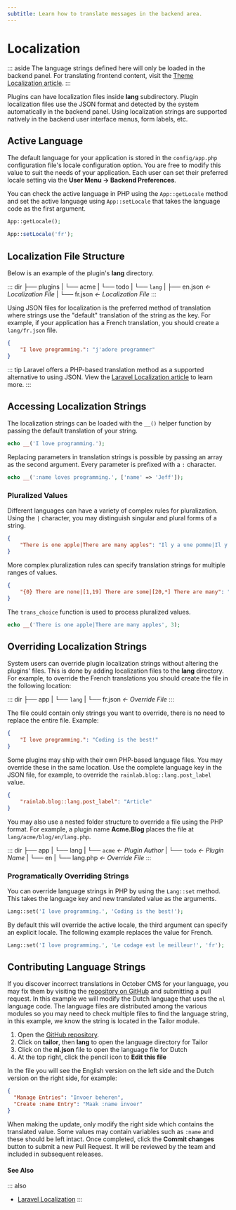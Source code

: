 ```yaml
---
subtitle: Learn how to translate messages in the backend area.
---
```

# Localization

::: aside
The language strings defined here will only be loaded in the backend panel. For translating frontend content, visit the [Theme Localization article](../../cms/themes/settings.md).
:::

Plugins can have localization files inside **lang** subdirectory. Plugin localization files use the JSON format and detected by the system automatically in the backend panel. Using localization strings are supported natively in the backend user interface menus, form labels, etc.

## Active Language

The default language for your application is stored in the `config/app.php` configuration file's locale configuration option. You are free to modify this value to suit the needs of your application. Each user can set their preferred locale setting via the **User Menu → Backend Preferences**.

You can check the active language in PHP using the `App::getLocale` method and set the active language using `App::setLocale` that takes the language code as the first argument.

```php
App::getLocale();

App::setLocale('fr');
```

## Localization File Structure

Below is an example of the plugin's **lang** directory.

::: dir
├── plugins
|   └── acme
|       └── todo
|           └── `lang`
|               ├── en.json  _← Localization File_
|               └── fr.json  _← Localization File_
:::

Using JSON files for localization is the preferred method of translation where strings use the "default" translation of the string as the key. For example, if your application has a French translation, you should create a `lang/fr.json` file.

```json
{
    "I love programming.": "j'adore programmer"
}
```

::: tip
Laravel offers a PHP-based translation method as a supported alternative to using JSON. View the [Laravel Localization article](https://laravel.com/docs/9.x/localization) to learn more.
:::

## Accessing Localization Strings

The localization strings can be loaded with the `__()` helper function by passing the default translation of your string.

```php
echo __('I love programming.');
```

Replacing parameters in translation strings is possible by passing an array as the second argument. Every parameter is prefixed with a `:` character.

```php
echo __(':name loves programming.', ['name' => 'Jeff']);
```

### Pluralized Values

Different languages can have a variety of complex rules for pluralization. Using the `|` character, you may distinguish singular and plural forms of a string.

```json
{
    "There is one apple|There are many apples": "Il y a une pomme|Il y a beaucoup de pommes"
}
```

More complex pluralization rules can specify translation strings for multiple ranges of values.

```json
{
    "{0} There are none|[1,19] There are some|[20,*] There are many": "..."
}
```

The `trans_choice` function is used to process pluralized values.

```php
echo __('There is one apple|There are many apples', 3);
```

## Overriding Localization Strings

System users can override plugin localization strings without altering the plugins' files. This is done by adding localization files to the **lang** directory. For example, to override the French translations you should create the file in the following location:

::: dir
├── app
|   └── `lang`
|       └── fr.json  _← Override File_
:::

The file could contain only strings you want to override, there is no need to replace the entire file. Example:

```json
{
    "I love programming.": "Coding is the best!"
}
```

Some plugins may ship with their own PHP-based language files. You may override these in the same location. Use the complete language key in the JSON file, for example, to override the `rainlab.blog::lang.post_label` value.

```json
{
    "rainlab.blog::lang.post_label": "Article"
}
```

You may also use a nested folder structure to override a file using the PHP format. For example, a plugin name **Acme.Blog** places the file at `lang/acme/blog/en/lang.php`.

::: dir
├── app
|   └── lang
|       └── `acme`  _← Plugin Author_
|           └── `todo`  _← Plugin Name_
|               └── en
|                   └── lang.php  _← Override File_
:::

### Programatically Overriding Strings

You can override language strings in PHP by using the `Lang::set` method. This takes the language key and new translated value as the arguments.

```php
Lang::set('I love programming.', 'Coding is the best!');
```

By default this will override the active locale, the third argument can specify an explicit locale. The following example replaces the value for French.

```php
Lang::set('I love programming.', 'Le codage est le meilleur!', 'fr');
```

## Contributing Language Strings

If you discover incorrect translations in October CMS for your language, you may fix them by visiting the [repository on GitHub](https://github.com/octobercms/october/tree/develop/modules) and submitting a pull request. In this example we will modify the Dutch language that uses the `nl` language code. The language files are distributed among the various modules so you may need to check multiple files to find the language string, in this example, we know the string is located in the Tailor module.

1. Open the [GitHub repository](https://github.com/octobercms/october/tree/develop/modules).
2. Click on **tailor**, then **lang** to open the language directory for Tailor
3. Click on the **nl.json** file to open the language file for Dutch
4. At the top right, click the pencil icon to **Edit this file**

In the file you will see the English version on the left side and the Dutch version on the right side, for example:

```json
{
  "Manage Entries": "Invoer beheren",
  "Create :name Entry": "Maak :name invoer"
}
```

When making the update, only modify the right side which contains the translated value. Some values may contain variables such as `:name` and these should be left intact. Once completed, click the **Commit changes** button to submit a new Pull Request. It will be reviewed by the team and included in subsequent releases.

#### See Also

::: also
* [Laravel Localization](https://laravel.com/docs/9.x/localization)
:::
